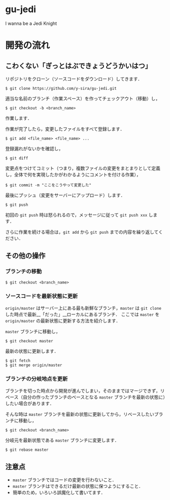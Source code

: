 # gu-jedi
I wanna be a Jedi Knight

# 開発の流れ
## こわくない「ぎっとはぶできょうどうかいはつ」
リポジトリをクローン（ソースコードをダウンロード）してきます．

```
$ git clone https://github.com/y-sira/gu-jedi.git
```

適当な名前のブランチ（作業スペース）を作ってチェックアウト（移動）し，

```
$ git checkout -b <branch_name>
```

作業します．

作業が完了したら，変更したファイルをすべて登録します．

```
$ git add <file_name> <file_name> ...
```

登録漏れがないかを確認し，

```
$ git diff
```

変更点をつけてコミット（つまり，複数ファイルの変更をまとまりとして定義し，全体で何を実現したかがわかるようにコメントを付ける作業），

```
$ git commit -m "ここをこうやって変更した"
```

最後にプッシュ（変更をサーバーにアップロード）します．

```
$ git push
```

初回の `git push` 時は怒られるので，メッセージに従って `git push xxx` します．

さらに作業を続ける場合は，`git add` から `git push` までの内容を繰り返してください．


## その他の操作
### ブランチの移動

```
$ git checkout <branch_name>
```



### ソースコードを最新状態に更新
`origin/master` はサーバー上にある最も新鮮なブランチ，`master` は `git clone` した時点で最新__「だった」__ローカルにあるブランチ．
ここでは `master` を `origin/master` の最新状態に更新する方法を紹介します．

`master` ブランチに移動し，

```
$ git checkout master
```

最新の状態に更新します．

```
$ git fetch
$ git merge origin/master
```


### ブランチの分岐地点を更新
ブランチを切った時点から開発が進んでしまい，そのままではマージできず，リベース（自分の作ったブランチのベースとなる `master` ブランチを最新の状態に）したい場合があります．

そんな時は `master` ブランチを最新の状態に更新してから，リベースしたいブランチに移動し，

```
$ git checkout <branch_name>
```

分岐元を最新状態である `master` ブランチに変更します．

```
$ git rebase master
```


## 注意点

- `master` ブランチではコードの変更を行わないこと．
- `master` ブランチはできるだけ最新の状態に保つようにすること．
- 簡単のため，いろいろ誤魔化して書いてます．
